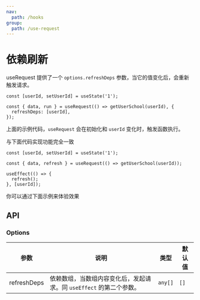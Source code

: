```yaml
---
nav:
  path: /hooks
group:
  path: /use-request
---
```


# 依赖刷新

useRequest 提供了一个 `options.refreshDeps` 参数，当它的值变化后，会重新触发请求。

```tsx | pure
const [userId, setUserId] = useState('1');

const { data, run } = useRequest(() => getUserSchool(userId), {
  refreshDeps: [userId],
});
```

上面的示例代码，`useRequest` 会在初始化和 `userId` 变化时，触发函数执行。

与下面代码实现功能完全一致

```tsx | pure
const [userId, setUserId] = useState('1');

const { data, refresh } = useRequest(() => getUserSchool(userId));

useEffect(() => {
  refresh();
}, [userId]);
```

你可以通过下面示例来体验效果

<code src="./demo/refreshDeps.tsx"></code>

## API

### Options

| 参数        | 说明                                                                | 类型    | 默认值 |
| ----------- | ------------------------------------------------------------------- | ------- | ------ |
| refreshDeps | 依赖数组，当数组内容变化后，发起请求。同 `useEffect` 的第二个参数。 | `any[]` | `[]`   |
